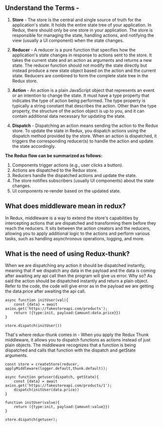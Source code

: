 ## Understand the Terms - 

1. **Store** - The store is the central and single source of truth for the application's state. It holds the entire state tree of your application. In Redux, there should only be one store in your application. The store is responsible for managing the state, handling actions, and notifying the view (usually a UI component) when the state changes.

2. **Reducer** - A reducer is a pure function that specifies how the application's state changes in response to actions sent to the store. It takes the current state and an action as arguments and returns a new state. The reducer function should not modify the state directly but instead produce a new state object based on the action and the current state. Reducers are combined to form the complete state tree in the Redux store.

3. **Action** - An action is a plain JavaScript object that represents an event or an intention to change the state. It must have a type property that indicates the type of action being performed. The type property is typically a string constant that describes the action. Other than the type property, the structure of the action object is up to you, and it can contain additional data necessary for updating the state.

4. **Dispatch** - Dispatching an action means sending the action to the Redux store. To update the state in Redux, you dispatch actions using the dispatch method provided by the store. When an action is dispatched, it triggers the corresponding reducer(s) to handle the action and update the state accordingly.

**The Redux flow can be summarized as follows:**

1. Components trigger actions (e.g., user clicks a button).
2. Actions are dispatched to the Redux store.
3. Reducers handle the dispatched actions and update the state.
4. The store notifies subscribers (usually UI components) about the state changes.
5. UI components re-render based on the updated state.

## What does middleware mean in redux?

In Redux, middleware is a way to extend the store's capabilities by intercepting actions that are dispatched and transforming them before they reach the reducers. It sits between the action creators and the reducers, allowing you to apply additional logic to the actions and perform various tasks, such as handling asynchronous operations, logging, and more.

## What is the need of using Redux-thunk?

When we are dispatching any action it should be dispatched instantly, meaning that if we dispatch any data in the payload and the data is coming after awaiting any api call then the program will give us error. Why so? As said the action should be dispatched instantly and return a plain object. Refer to the code, the code will give error as in the payload we are getting the data.price after awaiting the api call.

```
async function initUser(val){
    const {data} = await axios.get('https://fakestoreapi.com/products');
    return ({type:init, payload:{amount:data.price}})
}

store.dispatch(initUser())

```

That's where redux-thunk comes in - When you apply the Redux Thunk middleware, it allows you to dispatch functions as actions instead of just plain objects. The middleware recognizes that a function is being dispatched and calls that function with the dispatch and getState arguments.

```
const store = createStore(reducer, applyMiddleware(logger.default,thunk.default));

async function getuser(dispatch, getState){
    const {data} = await axios.get('https://fakestoreapi.com/products/1');
    dispatch(initUser(data.price))
}

function initUser(value){
    return ({type:init, payload:{amount:value}})
}

store.dispatch(getuser);

```
